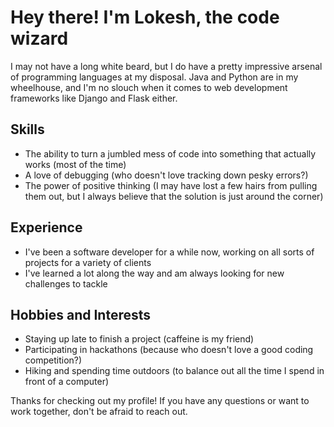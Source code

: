 # Hey there! I'm Lokesh, the code wizard

I may not have a long white beard, but I do have a pretty impressive arsenal of programming languages at my disposal. Java and Python are in my wheelhouse, and I'm no slouch when it comes to web development frameworks like Django and Flask either.

## Skills

- The ability to turn a jumbled mess of code into something that actually works (most of the time)
- A love of debugging (who doesn't love tracking down pesky errors?)
- The power of positive thinking (I may have lost a few hairs from pulling them out, but I always believe that the solution is just around the corner)

## Experience

- I've been a software developer for a while now, working on all sorts of projects for a variety of clients
- I've learned a lot along the way and am always looking for new challenges to tackle

## Hobbies and Interests

- Staying up late to finish a project (caffeine is my friend)
- Participating in hackathons (because who doesn't love a good coding competition?)
- Hiking and spending time outdoors (to balance out all the time I spend in front of a computer)

Thanks for checking out my profile! If you have any questions or want to work together, don't be afraid to reach out.

